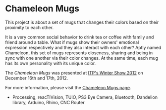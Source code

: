 Chameleon Mugs
==============

This project is about a set of mugs that changes their colors based on their proximity to each other.

It is a very common social behavior to drink tea or coffee with family and friend around a table. What if mugs show their owners' emotional expression respectively and they also interact with each other? Aptly named Chameleon, this set of mugs represents closeness, sharing and being in sync with one another via their color changes. At the same time, each mug has its own personality with its unique color.

The <em>Chameleon Mugs</em> was presented at <a href="http://itp.nyu.edu/shows/winter2012/category/projects/" target="_blank">ITP's Winter Show 2012</a> on December 16th and 17th, 2012.

For more information, please visit the <a href="http://itp.nyu.edu/~jhl589/myblog/chameleon-mugs" target="_blank">Chameleon Mugs</a><a href="http://itp.nyu.edu/~jhl589/myblog/chameleon-mugs" target="_blank"> page</a>.

- Processing, reacTIVision, TUIO, PS3 Eye Camera, Bluetooth, Dandelion library, Arduino, Rhino, CNC Router
